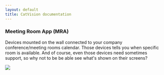 ```yaml
---
layout: default
title: CatVision documentation
---
```


### Meeting Room App \(MRA\)

Devices mounted on the wall connected to your company conference/meeting rooms calendar. Those devices tells you when specific room is available. And of course, even those devices need sometimes support, so why not to be be able see what's shown on their screens?

![]({{site.url}}/catvision/assets/images/cvio_example_meeting_room_app.png)

